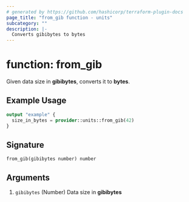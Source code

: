 ```yaml
---
# generated by https://github.com/hashicorp/terraform-plugin-docs
page_title: "from_gib function - units"
subcategory: ""
description: |-
  Converts gibibytes to bytes
---
```


# function: from_gib

Given data size in **gibibytes**, converts it to **bytes**.

## Example Usage

```terraform
output "example" {
  size_in_bytes = provider::units::from_gib(42)
}
```

## Signature

<!-- signature generated by tfplugindocs -->
```text
from_gib(gibibytes number) number
```

## Arguments

<!-- arguments generated by tfplugindocs -->
1. `gibibytes` (Number) Data size in **gibibytes**

